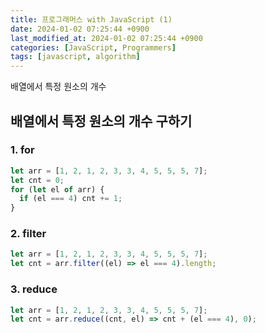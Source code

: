 ```yaml
---
title: 프로그래머스 with JavaScript (1)
date: 2024-01-02 07:25:44 +0900
last_modified_at: 2024-01-02 07:25:44 +0900
categories: [JavaScript, Programmers]
tags: [javascript, algorithm]
---
```


배열에서 특정 원소의 개수

## 배열에서 특정 원소의 개수 구하기

### 1. for

```javascript
let arr = [1, 2, 1, 2, 3, 3, 4, 5, 5, 5, 7];
let cnt = 0;
for (let el of arr) {
  if (el === 4) cnt += 1;
}
```

### 2. filter

```javascript
let arr = [1, 2, 1, 2, 3, 3, 4, 5, 5, 5, 7];
let cnt = arr.filter((el) => el === 4).length;
```

### 3. reduce

```javascript
let arr = [1, 2, 1, 2, 3, 3, 4, 5, 5, 5, 7];
let cnt = arr.reduce((cnt, el) => cnt + (el === 4), 0);
```
